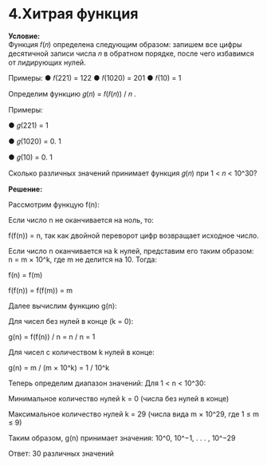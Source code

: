 # 4.Хитрая функция

**Условие:**  
Функция 𝑓(𝑛) определена следующим образом: запишем все цифры десятичной
записи числа 𝑛 в обратном порядке, после чего избавимся от лидирующих нулей.

Примеры:
● 𝑓(221) = 122
● 𝑓(1020) = 201
● 𝑓(10) = 1

Определим функцию 𝑔(𝑛) = 𝑓(𝑓(𝑛)) / 𝑛 .

Примеры:

● 𝑔(221) = 1

● 𝑔(1020) = 0. 1

● 𝑔(10) = 0. 1

Сколько различных значений принимает функция 𝑔(𝑛) при 1 < 𝑛 < 10^30?

**Решение:**

Рассмотрим функцую f(n):

 Если число n не оканчивается на ноль, то:
   
f(f(n)) = n, так как двойной переворот цифр возвращает исходное число.

 Если число n оканчивается на k нулей, представим его таким образом:
n = m × 10^k, где m не делится на 10. Тогда:

f(n) = f(m)

f(f(n)) = f(f(m)) = m

Далее вычислим функцию g(n):

 Для чисел без нулей в конце (k = 0):

g(n) = f(f(n)) / n = n / n = 1

 Для чисел с количеством k нулей в конце:

g(n) = m / (m × 10^k) = 1 / 10^k

Теперь определим диапазон значений:
Для 1 < n < 10^30:

 Минимальное количество нулей k = 0 (числа без нулей в конце)

 Максимальное количество нулей k = 29 (числа вида m × 10^29, где
1 ≤ m ≤ 9)

Таким образом, g(n) принимает значения:
10^0, 10^−1, . . . , 10^−29

Ответ: 30 различных значений 
